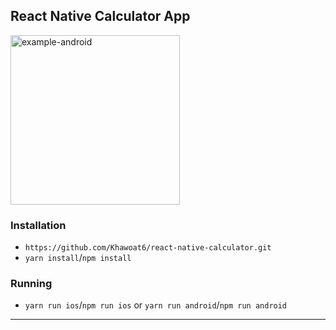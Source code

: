 ## React Native Calculator App

<img width="271" alt="example-android" src="https://user-images.githubusercontent.com/31565676/62834920-d65e9480-bc7c-11e9-9e71-092947833ce9.png">

### Installation

- `https://github.com/Khawoat6/react-native-calculator.git`
- `yarn install`/`npm install`

### Running

- `yarn run ios`/`npm run ios` or `yarn run android`/`npm run android`

---
